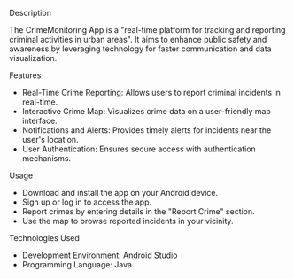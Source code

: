 


Description

The CrimeMonitoring App is a "real-time platform for tracking and reporting criminal activities in urban areas". It aims to enhance public safety and awareness by leveraging technology for faster communication and data visualization.

Features
- Real-Time Crime Reporting: Allows users to report criminal incidents in real-time.
- Interactive Crime Map: Visualizes crime data on a user-friendly map interface.
- Notifications and Alerts: Provides timely alerts for incidents near the user's location.
- User Authentication: Ensures secure access with authentication mechanisms.
  

Usage
- Download and install the app on your Android device.
- Sign up or log in to access the app.
- Report crimes by entering details in the "Report Crime" section.
- Use the map to browse reported incidents in your vicinity.


Technologies Used
- Development Environment: Android Studio
- Programming Language: Java




